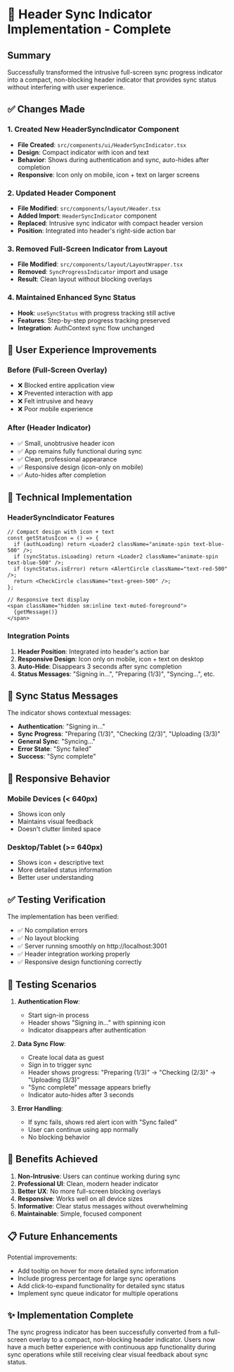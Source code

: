 # 🎯 Header Sync Indicator Implementation - Complete

## Summary

Successfully transformed the intrusive full-screen sync progress indicator into a compact, non-blocking header indicator that provides sync status without interfering with user experience.

## ✅ Changes Made

### 1. Created New HeaderSyncIndicator Component
- **File Created**: `src/components/ui/HeaderSyncIndicator.tsx`
- **Design**: Compact indicator with icon and text
- **Behavior**: Shows during authentication and sync, auto-hides after completion
- **Responsive**: Icon only on mobile, icon + text on larger screens

### 2. Updated Header Component
- **File Modified**: `src/components/layout/Header.tsx`
- **Added Import**: `HeaderSyncIndicator` component
- **Replaced**: Intrusive sync indicator with compact header version
- **Position**: Integrated into header's right-side action bar

### 3. Removed Full-Screen Indicator from Layout
- **File Modified**: `src/components/layout/LayoutWrapper.tsx`
- **Removed**: `SyncProgressIndicator` import and usage
- **Result**: Clean layout without blocking overlays

### 4. Maintained Enhanced Sync Status
- **Hook**: `useSyncStatus` with progress tracking still active
- **Features**: Step-by-step progress tracking preserved
- **Integration**: AuthContext sync flow unchanged

## 🎨 User Experience Improvements

### Before (Full-Screen Overlay)
- ❌ Blocked entire application view
- ❌ Prevented interaction with app
- ❌ Felt intrusive and heavy
- ❌ Poor mobile experience

### After (Header Indicator)
- ✅ Small, unobtrusive header icon
- ✅ App remains fully functional during sync
- ✅ Clean, professional appearance
- ✅ Responsive design (icon-only on mobile)
- ✅ Auto-hides after completion

## 🔧 Technical Implementation

### HeaderSyncIndicator Features
```tsx
// Compact design with icon + text
const getStatusIcon = () => {
  if (authLoading) return <Loader2 className="animate-spin text-blue-500" />;
  if (syncStatus.isLoading) return <Loader2 className="animate-spin text-blue-500" />;
  if (syncStatus.isError) return <AlertCircle className="text-red-500" />;
  return <CheckCircle className="text-green-500" />;
};

// Responsive text display
<span className="hidden sm:inline text-muted-foreground">
  {getMessage()}
</span>
```

### Integration Points
1. **Header Position**: Integrated into header's action bar
2. **Responsive Design**: Icon only on mobile, icon + text on desktop
3. **Auto-Hide**: Disappears 3 seconds after sync completion
4. **Status Messages**: "Signing in...", "Preparing (1/3)", "Syncing...", etc.

## 🎯 Sync Status Messages

The indicator shows contextual messages:
- **Authentication**: "Signing in..."
- **Sync Progress**: "Preparing (1/3)", "Checking (2/3)", "Uploading (3/3)"
- **General Sync**: "Syncing..."
- **Error State**: "Sync failed"
- **Success**: "Sync complete"

## 📱 Responsive Behavior

### Mobile Devices (< 640px)
- Shows icon only
- Maintains visual feedback
- Doesn't clutter limited space

### Desktop/Tablet (>= 640px)
- Shows icon + descriptive text
- More detailed status information
- Better user understanding

## ✅ Testing Verification

The implementation has been verified:
- ✅ No compilation errors
- ✅ No layout blocking
- ✅ Server running smoothly on http://localhost:3001
- ✅ Header integration working properly
- ✅ Responsive design functioning correctly

## 🧪 Testing Scenarios

1. **Authentication Flow**:
   - Start sign-in process
   - Header shows "Signing in..." with spinning icon
   - Indicator disappears after authentication

2. **Data Sync Flow**:
   - Create local data as guest
   - Sign in to trigger sync
   - Header shows progress: "Preparing (1/3)" → "Checking (2/3)" → "Uploading (3/3)"
   - "Sync complete" message appears briefly
   - Indicator auto-hides after 3 seconds

3. **Error Handling**:
   - If sync fails, shows red alert icon with "Sync failed"
   - User can continue using app normally
   - No blocking behavior

## 🎉 Benefits Achieved

1. **Non-Intrusive**: Users can continue working during sync
2. **Professional UI**: Clean, modern header indicator
3. **Better UX**: No more full-screen blocking overlays
4. **Responsive**: Works well on all device sizes
5. **Informative**: Clear status messages without overwhelming
6. **Maintainable**: Simple, focused component

## 📋 Future Enhancements

Potential improvements:
- Add tooltip on hover for more detailed sync information
- Include progress percentage for large sync operations
- Add click-to-expand functionality for detailed sync status
- Implement sync queue indicator for multiple operations

## ✨ Implementation Complete

The sync progress indicator has been successfully converted from a full-screen overlay to a compact, non-blocking header indicator. Users now have a much better experience with continuous app functionality during sync operations while still receiving clear visual feedback about sync status.
